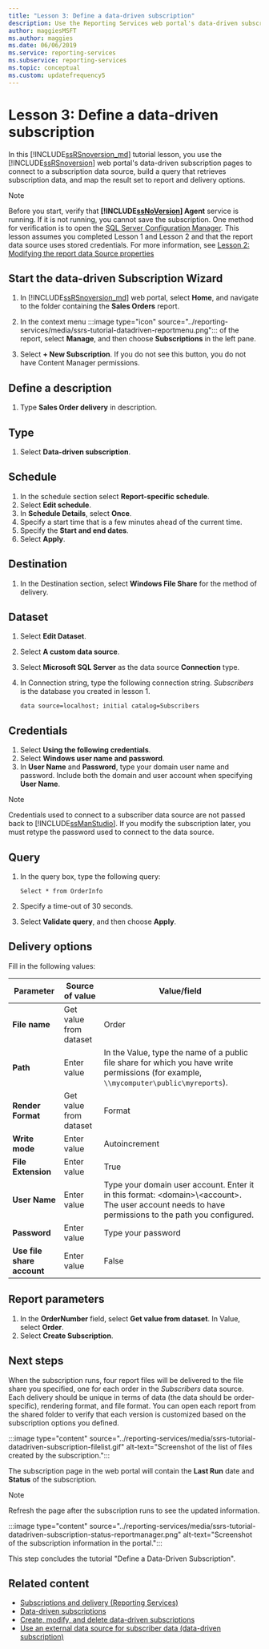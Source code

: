 ```yaml
---
title: "Lesson 3: Define a data-driven subscription"
description: Use the Reporting Services web portal's data-driven subscription pages to connect to a subscription data source and build a query that retrieves subscription data.
author: maggiesMSFT
ms.author: maggies
ms.date: 06/06/2019
ms.service: reporting-services
ms.subservice: reporting-services
ms.topic: conceptual
ms.custom: updatefrequency5
---
```

# Lesson 3: Define a data-driven subscription
In this [!INCLUDE[ssRSnoversion_md](../includes/ssrsnoversion-md.md)] tutorial lesson, you use the [!INCLUDE[ssRSnoversion](../includes/ssrsnoversion-md.md)] web portal's data-driven subscription pages to connect to a subscription data source, build a query that retrieves subscription data, and map the result set to report and delivery options.  
  
> [!NOTE]  
> Before you start, verify that **[!INCLUDE[ssNoVersion](../includes/ssnoversion-md.md)] Agent** service is running. If it is not running, you cannot save the subscription.  One method for verification is to open the [SQL Server Configuration Manager](../relational-databases/sql-server-configuration-manager.md).
This lesson assumes you completed Lesson 1 and Lesson 2 and that the report data source uses stored credentials.  For more information, see [Lesson 2: Modifying the report data Source properties](../reporting-services/lesson-2-modifying-the-report-data-source-properties.md)  
  
## <a name="bkmk_startwizard"></a>Start the data-driven Subscription Wizard  
  
1.  In [!INCLUDE[ssRSnoversion_md](../includes/ssrsnoversion-md.md)] web portal, select **Home**, and navigate to the folder containing the **Sales Orders** report.  
  
2.  In the context menu :::image type="icon" source="../reporting-services/media/ssrs-tutorial-datadriven-reportmenu.png"::: of the report, select **Manage**, and then choose **Subscriptions** in the left pane.  
  
3. Select **+ New Subscription**. If you do not see this button, you do not have Content Manager permissions.
  
## Define a description  
1.  Type **Sales Order delivery** in description.

## Type
1. Select **Data-driven subscription**. 

## Schedule
1. In the schedule section select **Report-specific schedule**.
2. Select **Edit schedule**.
3. In **Schedule Details**, select **Once**.  
4. Specify a start time that is a few minutes ahead of the current time.  
5. Specify the **Start and end dates**.
6. Select **Apply**.

## Destination  
1.  In the Destination section, select **Windows File Share** for the method of delivery.  

## Dataset
1. Select **Edit Dataset**.
2. Select **A custom data source**.
3. Select **Microsoft SQL Server** as the data source **Connection** type.
4. In Connection string, type the following connection string. *Subscribers* is the database you created in lesson 1. 
  
    ```  
    data source=localhost; initial catalog=Subscribers
    ```
    
## Credentials
1. Select **Using the following credentials**.
2. Select **Windows user name and password**.
3.  In **User Name** and **Password**, type your domain user name and password. Include both the domain and user account when specifying **User Name**.

> [!NOTE]  
> Credentials used to connect to a subscriber data source are not passed back to [!INCLUDE[ssManStudio](../includes/ssmanstudio-md.md)]. If you modify the subscription later, you must retype the password used to connect to the data source.

## Query      
1.  In the query box, type the following query:  
  
    ```
    Select * from OrderInfo  
    ```  
  
2.  Specify a time-out of 30 seconds.  
  
3.  Select **Validate query**, and then choose **Apply**.

## Delivery options
Fill in the following values:

Parameter  |Source of value  | Value/field  
---------|---------|---------
**File name**     |Get value from dataset | Order     
**Path**     | Enter value  | In the Value, type the name of a public file share for which you have write permissions (for example, `\\mycomputer\public\myreports`). 
**Render Format** | Get value from dataset | Format
**Write mode**| Enter value| Autoincrement    
**File Extension** |Enter value |True
**User Name** | Enter value | Type your domain user account. Enter it in this format: \<domain>\\\<account>. The user account needs to have permissions to the path you configured. 
**Password** | Enter value | Type your password
**Use file share account** | Enter value | False

## Report parameters
 1. In the **OrderNumber** field, select **Get value from dataset**. In Value, select **Order**. 
 2. Select **Create Subscription**.
   
## Next steps  
When the subscription runs, four report files will be delivered to the file share you specified, one for each order in the *Subscribers* data source. Each delivery should be unique in terms of data (the data should be order-specific), rendering format, and file format. You can open each report from the shared folder to verify that each version is customized based on the subscription options you defined.  

:::image type="content" source="../reporting-services/media/ssrs-tutorial-datadriven-subscription-filelist.gif" alt-text="Screenshot of the list of files created by the subscription.":::
  
The subscription page in the web portal will contain the **Last Run** date and **Status** of the subscription. 
> [!NOTE]
> Refresh the page after the subscription runs to see the updated information.  

:::image type="content" source="../reporting-services/media/ssrs-tutorial-datadriven-subscription-status-reportmanager.png" alt-text="Screenshot of the subscription information in the portal.":::
  
This step concludes the tutorial "Define a Data-Driven Subscription".   
  
## Related content

- [Subscriptions and delivery &#40;Reporting Services&#41;](../reporting-services/subscriptions/subscriptions-and-delivery-reporting-services.md)  
- [Data-driven subscriptions](../reporting-services/subscriptions/data-driven-subscriptions.md)  
- [Create, modify, and delete data-driven subscriptions](../reporting-services/subscriptions/create-modify-and-delete-data-driven-subscriptions.md)  
- [Use an external data source for subscriber data &#40;data-driven subscription&#41;](../reporting-services/subscriptions/use-an-external-data-source-for-subscriber-data-data-driven-subscription.md)  
  
